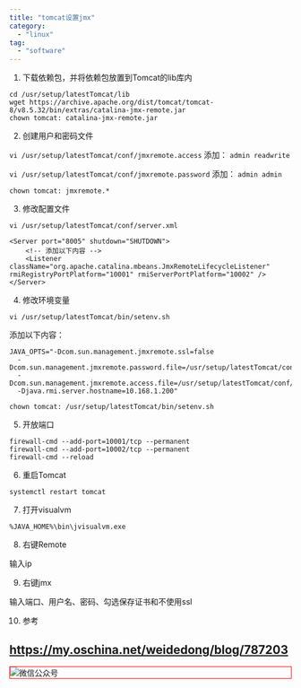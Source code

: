 ```yaml
---
title: "tomcat设置jmx"
category:
  - "linux"
tag:
  - "software"
---
```


1. 下载依赖包，并将依赖包放置到Tomcat的lib库内

```
cd /usr/setup/latestTomcat/lib
wget https://archive.apache.org/dist/tomcat/tomcat-8/v8.5.32/bin/extras/catalina-jmx-remote.jar
chown tomcat: catalina-jmx-remote.jar
```

2. 创建用户和密码文件

`vi /usr/setup/latestTomcat/conf/jmxremote.access`
添加： `admin readwrite`

`vi /usr/setup/latestTomcat/conf/jmxremote.password`
添加： `admin admin`

`chown tomcat: jmxremote.*`

3. 修改配置文件

`vi /usr/setup/latestTomcat/conf/server.xml`

```
<Server port="8005" shutdown="SHUTDOWN">
	<!-- 添加以下内容 -->
	<Listener className="org.apache.catalina.mbeans.JmxRemoteLifecycleListener" rmiRegistryPortPlatform="10001" rmiServerPortPlatform="10002" />
</Server>
```

4. 修改环境变量

`vi /usr/setup/latestTomcat/bin/setenv.sh`

添加以下内容：

```
JAVA_OPTS="-Dcom.sun.management.jmxremote.ssl=false
  -Dcom.sun.management.jmxremote.password.file=/usr/setup/latestTomcat/conf/jmxremote.password
  -Dcom.sun.management.jmxremote.access.file=/usr/setup/latestTomcat/conf/jmxremote.access
  -Djava.rmi.server.hostname=10.168.1.200"
```

`chown tomcat: /usr/setup/latestTomcat/bin/setenv.sh`

5. 开放端口

```
firewall-cmd --add-port=10001/tcp --permanent
firewall-cmd --add-port=10002/tcp --permanent
firewall-cmd --reload
```

6. 重启Tomcat

`systemctl restart tomcat`

7. 打开visualvm

`%JAVA_HOME%\bin\jvisualvm.exe`

8. 右键Remote

输入ip

9. 右键jmx

输入端口、用户名、密码、勾选保存证书和不使用ssl

10. 参考

https://my.oschina.net/weidedong/blog/787203
---

<img style="border:1px red solid; display:block; margin:0 auto;" :src="$withBase('/qrcode.jpg')" alt="微信公众号" />

